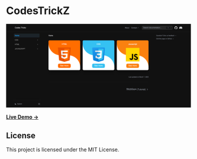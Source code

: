 # CodesTrickZ

![CodesTrickZ](/public/screencapture.jpg)

[**Live Demo →**](https://codestrickz.wapborhan.com/)

## License

This project is licensed under the MIT License.
